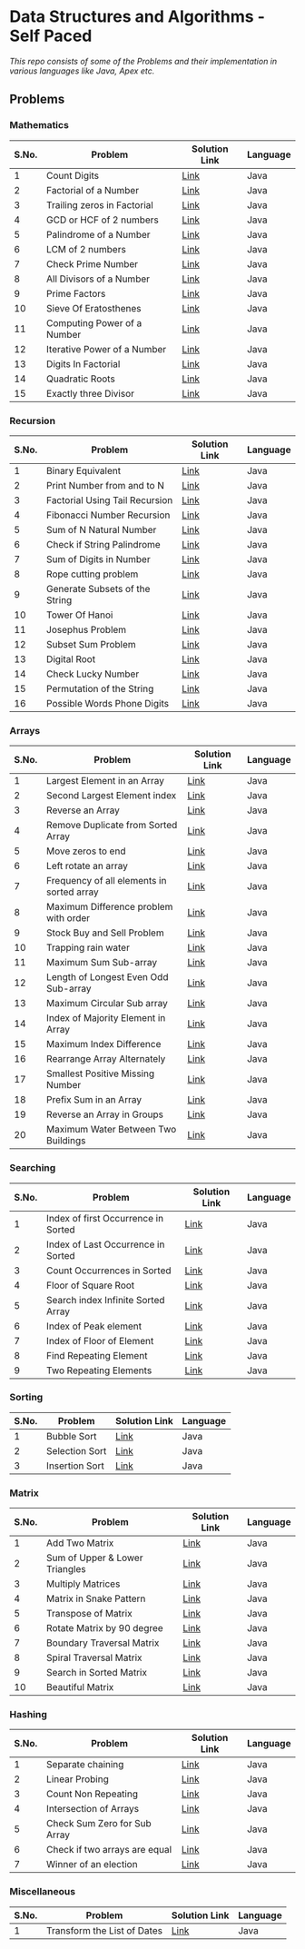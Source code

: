 # Data Structures and Algorithms - Self Paced

*This repo consists of some of the Problems and their implementation in various languages like Java, Apex etc.* 
## Problems
### Mathematics
S.No. | Problem | Solution Link | Language 
 ------------ | ------------ | ------------- | ----------- 
1 | Count Digits | [Link](https://github.com/drupadpreenja-code/GFG/blob/main/DSA-Self-Paced/DSA-Solutions/CountDigits.java) | Java
2 | Factorial of a Number | [Link](https://github.com/drupadpreenja-code/GFG/blob/main/DSA-Self-Paced/DSA-Solutions/FactorialNumber.java) | Java
3 | Trailing zeros in Factorial | [Link](https://github.com/drupadpreenja-code/GFG/blob/main/DSA-Self-Paced/DSA-Solutions/TrailingZerosFactorial.java) | Java
4 | GCD or HCF of 2 numbers | [Link](https://github.com/drupadpreenja-code/GFG/blob/main/DSA-Self-Paced/DSA-Solutions/GreatestCommonDivisor.java) | Java
5 | Palindrome of a Number | [Link](https://github.com/drupadpreenja-code/GFG/blob/main/DSA-Self-Paced/DSA-Solutions/PalindromeNumbers.java) | Java
6 | LCM of 2 numbers | [Link](https://github.com/drupadpreenja-code/GFG/blob/main/DSA-Self-Paced/DSA-Solutions/LCMofTwoNumbers.java) | Java
7 | Check Prime Number | [Link](https://github.com/drupadpreenja-code/GFG/blob/main/DSA-Self-Paced/DSA-Solutions/CheckForPrime.java) | Java
8 | All Divisors of a Number | [Link](https://github.com/drupadpreenja-code/GFG/blob/main/DSA-Self-Paced/DSA-Solutions/AllDivisorsAscending.java) | Java
9 | Prime Factors | [Link](https://github.com/drupadpreenja-code/GFG/blob/main/DSA-Self-Paced/DSA-Solutions/PrintPrimeFactors.java) | Java
10 | Sieve Of Eratosthenes | [Link](https://github.com/drupadpreenja-code/GFG/blob/main/DSA-Self-Paced/DSA-Solutions/SieveOfEratosthenes.java) | Java
11 | Computing Power of a Number | [Link](https://github.com/drupadpreenja-code/GFG/blob/main/DSA-Self-Paced/DSA-Solutions/ComputingPower.java) | Java
12 | Iterative Power of a Number | [Link](https://github.com/drupadpreenja-code/GFG/blob/main/DSA-Self-Paced/DSA-Solutions/IterativePower.java) | Java
13 | Digits In Factorial | [Link](https://github.com/drupadpreenja-code/GFG/blob/main/DSA-Self-Paced/DSA-Solutions/DigitsInFactorial.java) | Java
14 | Quadratic Roots | [Link](https://github.com/drupadpreenja-code/GFG/blob/main/DSA-Self-Paced/DSA-Solutions/QuadraticRoots.java) | Java
15 | Exactly three Divisor | [Link](https://github.com/drupadpreenja-code/GFG/blob/main/DSA-Self-Paced/DSA-Solutions/Exactly3Divisor.java) | Java

### Recursion
S.No. | Problem | Solution Link | Language 
 ------------ | ------------ | ------------- | ----------- 
1 | Binary Equivalent | [Link](https://github.com/drupadpreenja-code/GFG/blob/main/DSA-Self-Paced/DSA-Solutions/BinaryEquivalentOfNumber.java) | Java
2 | Print Number from and to N | [Link](https://github.com/drupadpreenja-code/GFG/blob/main/DSA-Self-Paced/DSA-Solutions/PrintToN.java) | Java
3 | Factorial Using Tail Recursion | [Link](https://github.com/drupadpreenja-code/GFG/blob/main/DSA-Self-Paced/DSA-Solutions/FactorialTailRecursion.java) | Java
4 | Fibonacci Number Recursion | [Link](https://github.com/drupadpreenja-code/GFG/blob/main/DSA-Self-Paced/DSA-Solutions/FibonacciNumberRecursion.java) | Java
5 | Sum of N Natural Number | [Link](https://github.com/drupadpreenja-code/GFG/blob/main/DSA-Self-Paced/DSA-Solutions/SumOfNaturalNumber.java) | Java
6 | Check if String Palindrome | [Link](https://github.com/drupadpreenja-code/GFG/blob/main/DSA-Self-Paced/DSA-Solutions/PalindromeString.java) | Java
7 | Sum of Digits in Number | [Link](https://github.com/drupadpreenja-code/GFG/blob/main/DSA-Self-Paced/DSA-Solutions/SumOfDigits.java) | Java
8 | Rope cutting problem | [Link](https://github.com/drupadpreenja-code/GFG/blob/main/DSA-Self-Paced/DSA-Solutions/RopeCuttingProblem.java) | Java
9 | Generate Subsets of the String | [Link](https://github.com/drupadpreenja-code/GFG/blob/main/DSA-Self-Paced/DSA-Solutions/GenerateSubsets.java) | Java
10 | Tower Of Hanoi | [Link](https://github.com/drupadpreenja-code/GFG/blob/main/DSA-Self-Paced/DSA-Solutions/TowerOfHanoi.java) | Java
11 | Josephus Problem | [Link](https://github.com/drupadpreenja-code/GFG/blob/main/DSA-Self-Paced/DSA-Solutions/JosephusProblem.java) | Java
12 | Subset Sum Problem | [Link](https://github.com/drupadpreenja-code/GFG/blob/main/DSA-Self-Paced/DSA-Solutions/SubsetSumProblem.java) | Java
13 | Digital Root | [Link](https://github.com/drupadpreenja-code/GFG/blob/main/DSA-Self-Paced/DSA-Solutions/DigitalRoot.java) | Java
14 | Check Lucky Number | [Link](https://github.com/drupadpreenja-code/GFG/blob/main/DSA-Self-Paced/DSA-Solutions/LuckyNumber.java) | Java
15 | Permutation of the String | [Link](https://github.com/drupadpreenja-code/GFG/blob/main/DSA-Self-Paced/DSA-Solutions/PermutationOfString.java) | Java
16 | Possible Words Phone Digits | [Link](https://github.com/drupadpreenja-code/GFG/blob/main/DSA-Self-Paced/DSA-Solutions/PossibleWordsPhone.java) | Java

### Arrays
S.No. | Problem | Solution Link | Language 
 ------------ | ------------ | ------------- | ----------- 
1 | Largest Element in an Array | [Link](https://github.com/drupadpreenja-code/GFG/blob/main/DSA-Self-Paced/DSA-Solutions/LargestElementIndexArray.java) | Java
2 | Second Largest Element index | [Link](https://github.com/drupadpreenja-code/GFG/blob/main/DSA-Self-Paced/DSA-Solutions/SecondLargestElement.java) | Java
3 | Reverse an Array | [Link](https://github.com/drupadpreenja-code/GFG/blob/main/DSA-Self-Paced/DSA-Solutions/ReverseAnArray.java) | Java
4 | Remove Duplicate from Sorted Array | [Link](https://github.com/drupadpreenja-code/GFG/blob/main/DSA-Self-Paced/DSA-Solutions/RemoveDuplicateElements.java) | Java
5 | Move zeros to end | [Link](https://github.com/drupadpreenja-code/GFG/blob/main/DSA-Self-Paced/DSA-Solutions/MoveZerosToEnd.java) | Java
6 | Left rotate an array | [Link](https://github.com/drupadpreenja-code/GFG/blob/main/DSA-Self-Paced/DSA-Solutions/LeftRotateArray.java) | Java
7 | Frequency of all elements in sorted array | [Link](https://github.com/drupadpreenja-code/GFG/blob/main/DSA-Self-Paced/DSA-Solutions/FrequecyOfAllElements.java) | Java
8 | Maximum Difference problem with order | [Link](https://github.com/drupadpreenja-code/GFG/blob/main/DSA-Self-Paced/DSA-Solutions/MaximumDifference.java) | Java
9 | Stock Buy and Sell Problem | [Link](https://github.com/drupadpreenja-code/GFG/blob/main/DSA-Self-Paced/DSA-Solutions/StockBuySellProblem.java) | Java
10 | Trapping rain water | [Link](https://github.com/drupadpreenja-code/GFG/blob/main/DSA-Self-Paced/DSA-Solutions/TrappingRailWater.java) | Java
11 | Maximum Sum Sub-array | [Link](https://github.com/drupadpreenja-code/GFG/blob/main/DSA-Self-Paced/DSA-Solutions/MaximumSumSubarray.java) | Java
12 | Length of Longest Even Odd Sub-array | [Link](https://github.com/drupadpreenja-code/GFG/blob/main/DSA-Self-Paced/DSA-Solutions/LengthOfLongestEvenOddSubarray.java) | Java
13 | Maximum Circular Sub array | [Link](https://github.com/drupadpreenja-code/GFG/blob/main/DSA-Self-Paced/DSA-Solutions/MaximumCircularSubarray.java) | Java
14 | Index of Majority Element in Array | [Link](https://github.com/drupadpreenja-code/GFG/blob/main/DSA-Self-Paced/DSA-Solutions/MajorityElement.java) | Java
15 | Maximum Index Difference | [Link](https://github.com/drupadpreenja-code/GFG/blob/main/DSA-Self-Paced/DSA-Solutions/MaximumIndexDifference.java) | Java
16 | Rearrange Array Alternately | [Link](https://github.com/drupadpreenja-code/GFG/blob/main/DSA-Self-Paced/DSA-Solutions/RearrangeArrayAlternately.java) | Java
17 | Smallest Positive Missing Number | [Link](https://github.com/drupadpreenja-code/GFG/blob/main/DSA-Self-Paced/DSA-Solutions/SmallestPositiveMissingNumber.java) | Java
18 | Prefix Sum in an Array | [Link](https://github.com/drupadpreenja-code/GFG/blob/main/DSA-Self-Paced/DSA-Solutions/PrefixSum.java) | Java
19 | Reverse an Array in Groups | [Link](https://github.com/drupadpreenja-code/GFG/blob/main/DSA-Self-Paced/DSA-Solutions/ReverseInGroups.java) | Java
20 | Maximum Water Between Two Buildings | [Link](https://github.com/drupadpreenja-code/GFG/blob/main/DSA-Self-Paced/DSA-Solutions/MaximumWaterBetweenBuildings.java) | Java

### Searching
S.No. | Problem | Solution Link | Language 
 ------------ | ------------ | ------------- | ----------- 
1 | Index of first Occurrence in Sorted | [Link](https://github.com/drupadpreenja-code/GFG/blob/main/DSA-Self-Paced/DSA-Solutions/IndexOfFirstOccurrence.java) | Java
2 | Index of Last Occurrence in Sorted | [Link](https://github.com/drupadpreenja-code/GFG/blob/main/DSA-Self-Paced/DSA-Solutions/IndexOfLastOccurrence.java) | Java
3 | Count Occurrences in Sorted | [Link](https://github.com/drupadpreenja-code/GFG/blob/main/DSA-Self-Paced/DSA-Solutions/CountOccurrencesInSorted.java) | Java
4 | Floor of Square Root | [Link](https://github.com/drupadpreenja-code/GFG/blob/main/DSA-Self-Paced/DSA-Solutions/SquareRootBinarySearch.java) | Java
5 | Search index Infinite Sorted Array | [Link](https://github.com/drupadpreenja-code/GFG/blob/main/DSA-Self-Paced/DSA-Solutions/SearchInfiniteSorted.java) | Java
6 | Index of Peak element | [Link](https://github.com/drupadpreenja-code/GFG/blob/main/DSA-Self-Paced/DSA-Solutions/PeakElement.java) | Java
7 | Index of Floor of Element | [Link](https://github.com/drupadpreenja-code/GFG/blob/main/DSA-Self-Paced/DSA-Solutions/FloorInSortedArray.java) | Java
8 | Find Repeating Element | [Link](https://github.com/drupadpreenja-code/GFG/blob/main/DSA-Self-Paced/DSA-Solutions/FindRepeatingElement.java) | Java
9 | Two Repeating Elements | [Link](https://github.com/drupadpreenja-code/GFG/blob/main/DSA-Self-Paced/DSA-Solutions/TwoRepeatingElements.java) | Java

### Sorting
S.No. | Problem | Solution Link | Language 
 ------------ | ------------ | ------------- | ----------- 
1 | Bubble Sort | [Link](https://github.com/drupadpreenja-code/GFG/blob/main/DSA-Self-Paced/DSA-Solutions/BubbleSorting.java) | Java
2 | Selection Sort | [Link](https://github.com/drupadpreenja-code/GFG/blob/main/DSA-Self-Paced/DSA-Solutions/SelectionSorting.java) | Java
3 | Insertion Sort | [Link](https://github.com/drupadpreenja-code/GFG/blob/main/DSA-Self-Paced/DSA-Solutions/InsertionSorting.java) | Java

### Matrix
S.No. | Problem | Solution Link | Language 
 ------------ | ------------ | ------------- | ----------- 
1 | Add Two Matrix | [Link](https://github.com/drupadpreenja-code/GFG/blob/main/DSA-Self-Paced/DSA-Solutions/AddTwoMatrix.java) | Java
2 | Sum of Upper & Lower Triangles | [Link](https://github.com/drupadpreenja-code/GFG/blob/main/DSA-Self-Paced/DSA-Solutions/SumOfUpperLowerTriangles.java) | Java
3 | Multiply Matrices | [Link](https://github.com/drupadpreenja-code/GFG/blob/main/DSA-Self-Paced/DSA-Solutions/MultiplyMatrices.java) | Java
4 | Matrix in Snake Pattern | [Link](https://github.com/drupadpreenja-code/GFG/blob/main/DSA-Self-Paced/DSA-Solutions/MatricesSnakePattern.java) | Java
5 | Transpose of Matrix | [Link](https://github.com/drupadpreenja-code/GFG/blob/main/DSA-Self-Paced/DSA-Solutions/TransposeMatrix.java) | Java
6 | Rotate Matrix by 90 degree | [Link](https://github.com/drupadpreenja-code/GFG/blob/main/DSA-Self-Paced/DSA-Solutions/RotateMatrix90.java) | Java
7 | Boundary Traversal Matrix | [Link](https://github.com/drupadpreenja-code/GFG/blob/main/DSA-Self-Paced/DSA-Solutions/BoundaryTraversalMatrix.java) | Java
8 | Spiral Traversal Matrix | [Link](https://github.com/drupadpreenja-code/GFG/blob/main/DSA-Self-Paced/DSA-Solutions/SpiralTraversalMatrix.java) | Java
9 | Search in Sorted Matrix | [Link](https://github.com/drupadpreenja-code/GFG/blob/main/DSA-Self-Paced/DSA-Solutions/SearchSortedMatrix.java) | Java
10 | Beautiful Matrix | [Link](https://github.com/drupadpreenja-code/GFG/blob/main/DSA-Self-Paced/DSA-Solutions/BeautifulMatrix.java) | Java

### Hashing
S.No. | Problem | Solution Link | Language 
 ------------ | ------------ | ------------- | ----------- 
1 | Separate chaining | [Link](https://github.com/drupadpreenja-code/GFG/blob/main/DSA-Self-Paced/DSA-Solutions/HashingSeperateChaining.java) | Java
2 | Linear Probing | [Link](https://github.com/drupadpreenja-code/GFG/blob/main/DSA-Self-Paced/DSA-Solutions/HashingLinearProbing.java) | Java
3 | Count Non Repeating | [Link](https://github.com/drupadpreenja-code/GFG/blob/main/DSA-Self-Paced/DSA-Solutions/HashingCountDistinct.java) | Java 
4 | Intersection of Arrays | [Link](https://github.com/drupadpreenja-code/GFG/blob/main/DSA-Self-Paced/DSA-Solutions/HashingIntersectionOfArrays.java) | Java 
5 | Check Sum Zero for Sub Array | [Link](https://github.com/drupadpreenja-code/GFG/blob/main/DSA-Self-Paced/DSA-Solutions/HashingCheckSumZeroSubArray.java) | Java
6 | Check if two arrays are equal | [Link](https://github.com/drupadpreenja-code/GFG/blob/main/DSA-Self-Paced/DSA-Solutions/HashingCheckSumZero.java) | Java
7 | Winner of an election | [Link](https://github.com/drupadpreenja-code/GFG/blob/main/DSA-Self-Paced/DSA-Solutions/HashingWinnerElection.java) | Java

### Miscellaneous
S.No. | Problem | Solution Link | Language 
 ------------ | ------------ | ------------- | ----------- 
1 | Transform the List of Dates | [Link](https://github.com/drupadpreenja-code/GFG/blob/main/DSA-Self-Paced/DSA-Solutions/TransformDate.java) | Java